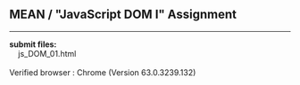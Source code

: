 ## MEAN / "JavaScript DOM I" Assignment

----

**submit files:**<br />
&nbsp;&nbsp;&nbsp;&nbsp;js_DOM_01.html<br />
<br />
Verified browser : Chrome (Version 63.0.3239.132)<br />
<br />